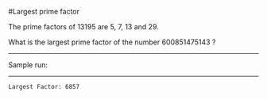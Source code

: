 #Largest prime factor

The prime factors of 13195 are 5, 7, 13 and 29.

What is the largest prime factor of the number 600851475143 ?

************************************************************************************************************************************************************
Sample run:
************************************************************************************************************************************************************

    Largest Factor: 6857
